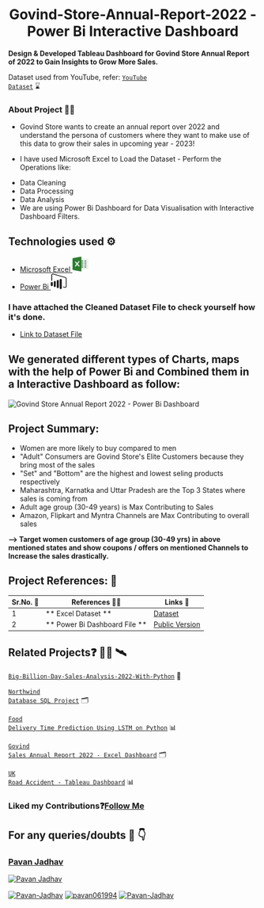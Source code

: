 <h1 align="center">Govind-Store-Annual-Report-2022 - Power Bi Interactive Dashboard</h1>

**Design & Developed Tableau Dashboard for Govind Store Annual Report of 2022 to Gain Insights to Grow More Sales.** 

Dataset used from YouTube, refer: <code>[YouTube Dataset](https://docs.google.com/spreadsheets/d/1N_Aa45UnkPmnwGqNr6oTzvUhb5TKlitM/edit#gid=1081836936)</code> :hourglass:

### About Project 👨‍💻

- Govind Store wants to create an annual report over 2022 and understand the persona of customers where they want to make use of this data to grow their sales in upcoming year - 2023!
  
- I have used Microsoft Excel to Load the Dataset - Perform the Operations like: 
* Data Cleaning
* Data Processing
* Data Analysis
* We are using Power Bi Dashboard for Data Visualisation with Interactive Dashboard Filters.
  
## Technologies used ⚙️

* <a href="https://www.microsoft.com/en-in" target="_blank" rel="noreferrer">Microsoft Excel <img src="https://github.com/Pavan-Jadhav/Govind-Store-Annual-Report-2022/blob/main/excel.png" alt="excel" width="32" height="32"/></a>
* <a href="https://powerbi.microsoft.com/en-us/" target="_blank" rel="noreferrer">Power Bi <img src="https://github.com/Pavan-Jadhav/Pavan-Jadhav/blob/main/power-bi.svg" alt="powerbi" width="32" height="32"/></a>

### I have attached the Cleaned Dataset File to check yourself how it's done.
  
 * <a href="https://github.com/Pavan-Jadhav/Govind-Store-Annual-Report-Power-Bi-Dashboard/blob/main/Govind%20Store%20Data%20Analysis%202023%20-%20For%20GIT.xlsx"> Link to Dataset File </a>
  
## We generated different types of Charts, maps with the help of Power Bi and Combined them in a Interactive Dashboard as follow:
 
  <picture><img align="center" src="https://github.com/Pavan-Jadhav/Govind-Store-Annual-Report-Power-Bi-Dashboard/blob/main/Govind%20Store%20Power%20Bi%20Dashboard-Gif.gif" alt="Govind Store Annual Report 2022 - Power Bi Dashboard"/></picture>
  
## Project Summary:
  
* Women are more likely to buy compared to men
* "Adult" Consumers are Govind Store's Elite Customers because they bring most of the sales
* "Set" and "Bottom" are the highest and lowest seling products respectively
* Maharashtra, Karnatka and Uttar Pradesh are the Top 3 States where sales is coming from
* Adult age group (30-49 years) is Max Contributing to Sales
* Amazon, Flipkart and Myntra Channels are Max Contributing to overall sales

**--> Target women customers of age group (30-49 yrs) in above mentioned states and show coupons / offers on mentioned Channels to Increase the sales drastically.**

## Project References: 🔗

|**Sr.No. 🔢**|**References 👨‍💻**| **Links :link:**|
|------|--------------------|---------------------|
|1| ** Excel Dataset ** | [Dataset](https://docs.google.com/spreadsheets/d/1N_Aa45UnkPmnwGqNr6oTzvUhb5TKlitM/edit#gid=1081836936)|
|2| ** Power Bi Dashboard File ** | [Public Version](https://github.com/Pavan-Jadhav/Govind-Store-Annual-Report-Power-Bi-Dashboard/blob/main/Govind%20Store%20Annual%20Report%20-%20PowerBi.pbix)|
  
## Related Projects:question: 👨‍💻 🛰️

<code>[Big-Billion-Day-Sales-Analysis-2022-With-Python](https://github.com/Pavan-Jadhav/Big-Billion-Day-Sales-Analysis-2022)</code> 📑

<code>[Northwind Database SQL Project](https://github.com/Pavan-Jadhav/Northwind-Database-SQL-Project)</code> 🗂️

<code>[Food Delivery Time Prediction Using LSTM on Python](https://github.com/Pavan-Jadhav/Food_Delivery_Time_Prediction_Using_LSTM_Python)</code> 📊

<code>[Govind Sales Annual Report 2022 - Excel Dashboard](https://github.com/Pavan-Jadhav/Govind-Store-Annual-Report-2022)</code> 🗂️

<code>[UK Road Accident - Tableau Dashboard](https://github.com/Pavan-Jadhav/UK-Road-Accident---Tableau-Dashboard)</code> 📊
   
  
### Liked my Contributions:question:[Follow Me](https://github.com/Pavan-Jadhav/)

## For any queries/doubts 🔗 👇 

### [Pavan Jadhav](#)
<p align="left"> <a href="https://twitter.com/pavan061994" target="blank"><img src="https://img.shields.io/twitter/follow/pavan061994?logo=twitter&style=for-the-badge" alt="Pavan Jadhav" /></a> </p>

<a href="https://www.linkedin.com/in/pavanjadhav" target="blank"><img align="center" src="https://img.shields.io/badge/-PavanJadhav-blue?style=flat-square&logo=Linkedin&logoColor=white&link=https://www.linkedin.com/in/Pavan-Jadhav/" alt="Pavan-Jadhav" height="20" width="100" /></a>
<a href="https://www.instagram.com/pavan061994" target="blank"><img align="center" src="https://img.shields.io/badge/-@pavan061994-D7008A?style=flat-square&labelColor=D7008A&logo=Instagram&logoColor=white&link=https://www.instagram.com/pavan061994" alt="pavan061994" height="20" width="110" /></a>
<a href="https://github.com/Pavan-Jadhav" target="blank"><img align="center" src="https://img.shields.io/github/followers/Pavan-Jadhav?label=Follow&style=social&link=https://github.com/Pavan-Jadhav/" alt="Pavan-Jadhav" height="20" width="90" /></a>

